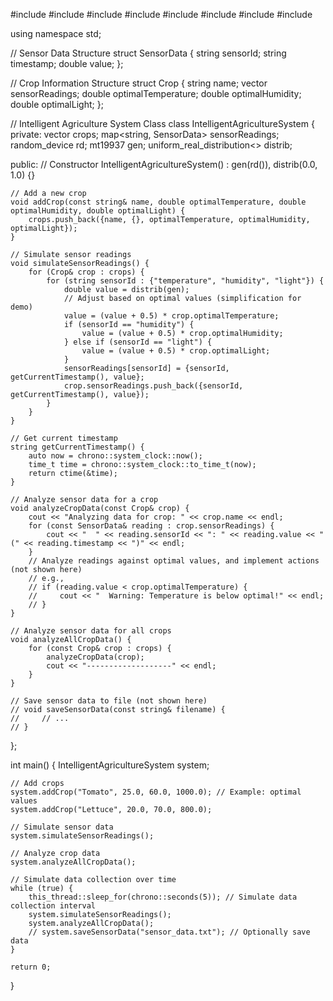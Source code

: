 #include <iostream>
#include <vector>
#include <map>
#include <fstream>
#include <sstream>
#include <random>
#include <chrono>
#include <thread>

using namespace std;

// Sensor Data Structure
struct SensorData {
    string sensorId;
    string timestamp;
    double value;
};

// Crop Information Structure
struct Crop {
    string name;
    vector<SensorData> sensorReadings;
    double optimalTemperature;
    double optimalHumidity;
    double optimalLight;
};

// Intelligent Agriculture System Class
class IntelligentAgricultureSystem {
private:
    vector<Crop> crops;
    map<string, SensorData> sensorReadings;
    random_device rd;
    mt19937 gen;
    uniform_real_distribution<> distrib;

public:
    // Constructor
    IntelligentAgricultureSystem() : gen(rd()), distrib(0.0, 1.0) {}

    // Add a new crop
    void addCrop(const string& name, double optimalTemperature, double optimalHumidity, double optimalLight) {
        crops.push_back({name, {}, optimalTemperature, optimalHumidity, optimalLight});
    }

    // Simulate sensor readings
    void simulateSensorReadings() {
        for (Crop& crop : crops) {
            for (string sensorId : {"temperature", "humidity", "light"}) {
                double value = distrib(gen);
                // Adjust based on optimal values (simplification for demo)
                value = (value + 0.5) * crop.optimalTemperature;
                if (sensorId == "humidity") {
                    value = (value + 0.5) * crop.optimalHumidity;
                } else if (sensorId == "light") {
                    value = (value + 0.5) * crop.optimalLight;
                }
                sensorReadings[sensorId] = {sensorId, getCurrentTimestamp(), value};
                crop.sensorReadings.push_back({sensorId, getCurrentTimestamp(), value});
            }
        }
    }

    // Get current timestamp
    string getCurrentTimestamp() {
        auto now = chrono::system_clock::now();
        time_t time = chrono::system_clock::to_time_t(now);
        return ctime(&time);
    }

    // Analyze sensor data for a crop
    void analyzeCropData(const Crop& crop) {
        cout << "Analyzing data for crop: " << crop.name << endl;
        for (const SensorData& reading : crop.sensorReadings) {
            cout << "  " << reading.sensorId << ": " << reading.value << " (" << reading.timestamp << ")" << endl;
        }
        // Analyze readings against optimal values, and implement actions (not shown here)
        // e.g.,
        // if (reading.value < crop.optimalTemperature) {
        //     cout << "  Warning: Temperature is below optimal!" << endl;
        // } 
    }

    // Analyze sensor data for all crops
    void analyzeAllCropData() {
        for (const Crop& crop : crops) {
            analyzeCropData(crop);
            cout << "-------------------" << endl;
        }
    }

    // Save sensor data to file (not shown here)
    // void saveSensorData(const string& filename) {
    //     // ...
    // }
};

int main() {
    IntelligentAgricultureSystem system;

    // Add crops
    system.addCrop("Tomato", 25.0, 60.0, 1000.0); // Example: optimal values
    system.addCrop("Lettuce", 20.0, 70.0, 800.0);

    // Simulate sensor data
    system.simulateSensorReadings();

    // Analyze crop data
    system.analyzeAllCropData();

    // Simulate data collection over time
    while (true) {
        this_thread::sleep_for(chrono::seconds(5)); // Simulate data collection interval
        system.simulateSensorReadings();
        system.analyzeAllCropData();
        // system.saveSensorData("sensor_data.txt"); // Optionally save data
    }

    return 0;
}
